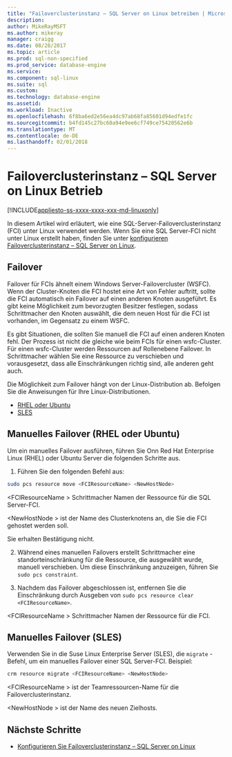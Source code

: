 ```yaml
---
title: "Failoverclusterinstanz – SQL Server on Linux betreiben | Microsoft Docs"
description: 
author: MikeRayMSFT
ms.author: mikeray
manager: craigg
ms.date: 08/28/2017
ms.topic: article
ms.prod: sql-non-specified
ms.prod_service: database-engine
ms.service: 
ms.component: sql-linux
ms.suite: sql
ms.custom: 
ms.technology: database-engine
ms.assetid: 
ms.workload: Inactive
ms.openlocfilehash: 6f8ba6ed2e56ea4dc97ab68fa85601d94edfe1fc
ms.sourcegitcommit: b4fd145c27bc60a94e9ee6cf749ce75420562e6b
ms.translationtype: MT
ms.contentlocale: de-DE
ms.lasthandoff: 02/01/2018
---
```

# <a name="operate-failover-cluster-instance---sql-server-on-linux"></a>Failoverclusterinstanz – SQL Server on Linux Betrieb

[!INCLUDE[appliesto-ss-xxxx-xxxx-xxx-md-linuxonly](../includes/appliesto-ss-xxxx-xxxx-xxx-md-linuxonly.md)]

In diesem Artikel wird erläutert, wie eine SQL-Server-Failoverclusterinstanz (FCI) unter Linux verwendet werden. Wenn Sie eine SQL Server-FCI nicht unter Linux erstellt haben, finden Sie unter [konfigurieren Failoverclusterinstanz – SQL Server on Linux](sql-server-linux-shared-disk-cluster-configure.md). 

## <a name="failover"></a>Failover

Failover für FCIs ähnelt einem Windows Server-Failovercluster (WSFC). Wenn der Cluster-Knoten die FCI hostet eine Art von Fehler auftritt, sollte die FCI automatisch ein Failover auf einen anderen Knoten ausgeführt. Es gibt keine Möglichkeit zum bevorzugten Besitzer festlegen, sodass Schrittmacher den Knoten auswählt, die dem neuen Host für die FCI ist vorhanden, im Gegensatz zu einem WSFC.

Es gibt Situationen, die sollten Sie manuell die FCI auf einen anderen Knoten fehl. Der Prozess ist nicht die gleiche wie beim FCIs für einen wsfc-Cluster. Für einen wsfc-Cluster werden Ressourcen auf Rollenebene Failover. In Schrittmacher wählen Sie eine Ressource zu verschieben und vorausgesetzt, dass alle Einschränkungen richtig sind, alle anderen geht auch. 

Die Möglichkeit zum Failover hängt von der Linux-Distribution ab. Befolgen Sie die Anweisungen für Ihre Linux-Distributionen.

- [RHEL oder Ubuntu](#rhelFailover)
- [SLES](#slesFailover)

## <a name = "#rhelFailover"></a>Manuelles Failover (RHEL oder Ubuntu)

Um ein manuelles Failover ausführen, führen Sie Onn Red Hat Enterprise Linux (RHEL) oder Ubuntu Server die folgenden Schritte aus.
1.  Führen Sie den folgenden Befehl aus: 

   ```bash
   sudo pcs resource move <FCIResourceName> <NewHostNode> 
   ```

   \<FCIResourceName > Schrittmacher Namen der Ressource für die SQL Server-FCI.

   \<NewHostNode > ist der Name des Clusterknotens an, die Sie die FCI gehostet werden soll. 

   Sie erhalten Bestätigung nicht.

2.  Während eines manuellen Failovers erstellt Schrittmacher eine standorteinschränkung für die Ressource, die ausgewählt wurde, manuell verschieben. Um diese Einschränkung anzuzeigen, führen Sie `sudo pcs constraint`.

3.  Nachdem das Failover abgeschlossen ist, entfernen Sie die Einschränkung durch Ausgeben von `sudo pcs resource clear <FCIResourceName>`. 

\<FCIResourceName > Schrittmacher Namen der Ressource für die FCI. 

## <a name = "#slesFailover"></a>Manuelles Failover (SLES)


Verwenden Sie in die Suse Linux Enterprise Server (SLES), die `migrate` -Befehl, um ein manuelles Failover einer SQL Server-FCI. Beispiel:

```bash
crm resource migrate <FCIResourceName> <NewHostNode>
```

\<FCIResourceName > ist der Teamressourcen-Name für die Failoverclusterinstanz. 

\<NewHostNode > ist der Name des neuen Zielhosts. 


<!---
|Distribution |Topic 
|----- |-----
|**Red Hat Enterprise Linux with HA add-on** |[Configure](sql-server-linux-shared-disk-cluster-red-hat-7-configure.md)<br/>[Operate](sql-server-linux-shared-disk-cluster-red-hat-7-operate.md)
|**SUSE Linux Enterprise Server with HA add-on** |[Configure](sql-server-linux-shared-disk-cluster-sles-configure.md)
--->

## <a name="next-steps"></a>Nächste Schritte

- [Konfigurieren Sie Failoverclusterinstanz – SQL Server on Linux](sql-server-linux-shared-disk-cluster-configure.md)

<!--Image references-->
